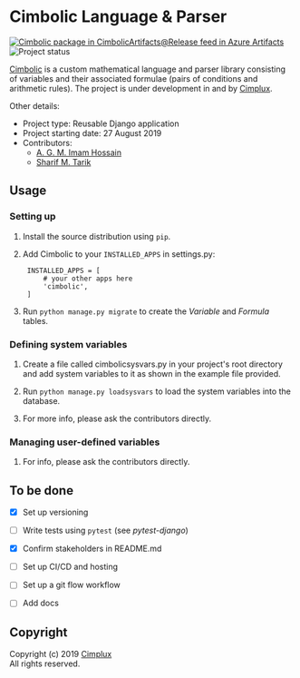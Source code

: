# Cimbolic Language & Parser

[![Cimbolic package in CimbolicArtifacts@Release feed in Azure Artifacts][artifact-badge]][artifact-feed]
![Project status][status-badge]

[Cimbolic] is a custom mathematical language and parser library consisting of
variables and their associated formulae (pairs of conditions and arithmetic
rules). The project is under development in and by [Cimplux].

Other details:
- Project type: Reusable Django application
- Project starting date: 27 August 2019
- Contributors:
    - [A. G. M. Imam Hossain](mailto:imam.hossain@cimplux.com "Contact via e-mail")
    - [Sharif M. Tarik](mailto:s.tarik@cimplux.com "Contact via e-mail")


## Usage

### Setting up

1. Install the source distribution using `pip`.

2. Add Cimbolic to your `INSTALLED_APPS` in settings.py:

        INSTALLED_APPS = [
            # your other apps here
            'cimbolic',
        ]

3. Run `python manage.py migrate` to create the *Variable* and *Formula*
tables.

### Defining system variables

1. Create a file called cimbolicsysvars.py in your project's root directory
and add system variables to it as shown in the example file provided.

2. Run `python manage.py loadsysvars` to load the system variables into the
database.

3. For more info, please ask the contributors directly.

### Managing user-defined variables

1. For info, please ask the contributors directly.


## To be done

- [x] Set up versioning
- [ ] Write tests using `pytest` (see *pytest-django*)
- [x] Confirm stakeholders in README.md
- [ ] Set up CI/CD and hosting
- [ ] Set up a git flow workflow
- [ ] Add docs


## Copyright

Copyright (c) 2019 [Cimplux]  
All rights reserved.


[artifact-badge]: https://feeds.dev.azure.com/Cimplux/_apis/public/Packaging/Feeds/579d1985-2075-47d1-85f8-ef79ffb60b1d@2bcb900b-298d-4344-81bf-afb0c5036aa2/Packages/d9df735d-583b-4f2e-b71c-cc54ace519ca/Badge
[artifact-feed]: https://dev.azure.com/Cimplux/CimbolicParser/_packaging?_a=package&feed=579d1985-2075-47d1-85f8-ef79ffb60b1d%402bcb900b-298d-4344-81bf-afb0c5036aa2&package=d9df735d-583b-4f2e-b71c-cc54ace519ca&preferRelease=true
[status-badge]: https://img.shields.io/badge/status-under_development-green.svg
[Cimbolic]: https://dev.azure.com/Cimplux/CimbolicParser "View the repository on Azure DevOps"
[Cimplux]: http://www.cimplux.com "Visit the Cimplux homepage"
